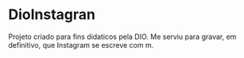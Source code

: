 # DioInstagran
Projeto criado para fins didaticos pela DIO. Me serviu para gravar, em definitivo, que Instagram se escreve com m.
